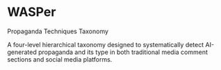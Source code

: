 # WASPer
Propaganda Techniques Taxonomy

A four-level hierarchical taxonomy designed to systematically detect AI-generated propaganda and its type in both traditional media comment sections and social media platforms.
